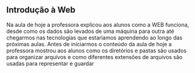 ## Introdução à Web

Na aula de hoje a professora explicou aos alunos como a WEB funciona, desde como os dados são levados de uma máquina para outra até chegarmos nas tecnologias que estariamos aprendendo ao longo das próximas aulas. 
Antes de iniciarmos o conteúdo da aula de hoje a professora mostrou aos alunos como os diretórios e pastas são usados para organizar arquivos e como diferentes extensões de arquivos são usadas para representar e guardar  
